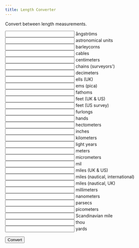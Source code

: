 ```yaml
---
title: Length Converter
---
```


<script type="text/javascript">
  var u = {
  'defaultValue': [
    "meters", 1
  ],
  'units': [
    ["ångströms",                       "u_angstroms", "Å",        1e-10],
    ["astronomical units",              "u_astronomical_units", "au",       149598550000],
    ["barleycorns",                     "u_barleycorns", "",         0.008467],
    ["cables",                          "u_cables", "",         182.88],
    ["centimeters",                     "u_centimeters", "cm",       0.01],
    ["chains (surveyors')",             "u_chains_surveyors", "",         20.116840233680467360934721869444],
    ["decimeters",                      "u_decimeters", "dm",       0.1],
    ["ells (UK)",                       "u_ells_UK", "",         0.875],
    ["ems (pica)",                      "u_ems_pica", "",         0.0042333],
    ["fathoms",                         "u_fathoms", "",         1.8288],
    ["feet (UK & US)",                  "u_feet_UK_US", "",         0.3048],
    ["feet (US survey)",                "u_feet_US_survey", "",         0.30480060960121920243840487680975],
    ["furlongs",                        "u_furlongs", "",         201.168],
    ["hands",                           "u_hands", "",         0.1016],
    ["hectometers",                     "u_hectometers", "hm",       100],
    ["inches",                          "u_inches", "in",       0.0254],
    ["kilometers",                      "u_kilometers", "km",       1000],
    ["light years",                     "u_light_years", "",         9.460528405e15],
    ["meters",                          "u_meters", "m",        1],
    ["micrometers",                     "u_micrometers", "µm",       1e-6],
    ["mil",                             "u_mil", "",         0.0000254],
    ["miles (UK & US)",                 "u_miles_UK_US", "",         1609.344],
    ["miles (nautical, international)", "u_miles_nautical_international", "",         1852],
    ["miles (nautical, UK)",            "u_miles_nautical_UK", "",         1853.184],
    ["millimeters",                     "u_millimeters", "mm",       0.001],
    ["nanometers",                      "u_nanometers", "nm",       1e-9],
    ["parsecs",                         "u_parsecs", "",         3.0856776e16],
    ["picometers",                      "u_picometers", "pm",       1e-12],
    ["Scandinavian mile",               "u_Scandinavian_mile", "",         10000],
    ["thou",                            "u_thou", "",         0.0000254],
    ["yards",                           "u_yards", "",         0.9144]
  ]};

  var $id = document.getElementById.bind(document);
  var altMultiplier = {};
  var elements = {};
  var lastAssignedValue = null;
  var lastAssignedUnit = null;

  window.onload = function() {

    u.units.forEach(function(unit) {
      elements[unit[1]] = $id(unit[1]);
      altMultiplier[unit[1]] = unit[3];
    });

    Object.keys(elements).forEach(function(k) {
      elements[k].onkeypress = function(e) {
        setTimeout(function() { // setTimeout with 0 so we get the up-to-date field value
          console.log('typed');
          lastAssignedValue = elements[k].value * altMultiplier[k];
          lastAssignedUnit = k;
          console.log('value in meters ' + lastAssignedValue);
        }, 0);
      }
    });
    

    $id('gen').onclick = function() {

      if (lastAssignedValue !== null) {
        u.units.forEach(function(unit) {
          if (lastAssignedUnit !== unit[1]) {
            elements[unit[1]].value = lastAssignedValue / unit[3]; // divide or multiply here?
          }
        });
      }

    }
  };
</script>

Convert between length measurements.

<div id="finputs">
<input name="u_angstroms" id="u_angstroms" tabindex="5" size="25"> ångströms<br>
<input name="u_astronomical_units" id="u_astronomical_units" tabindex="5" size="25"> astronomical units<br>
<input name="u_barleycorns" id="u_barleycorns" tabindex="5" size="25"> barleycorns<br>
<input name="u_cables" id="u_cables" tabindex="5" size="25"> cables<br>
<input name="u_centimeters" id="u_centimeters" tabindex="5" size="25"> centimeters<br>
<input name="u_chains_surveyors" id="u_chains_surveyors" tabindex="5" size="25"> chains (surveyors')<br>
<input name="u_decimeters" id="u_decimeters" tabindex="5" size="25"> decimeters<br>
<input name="u_ells_UK" id="u_ells_UK" tabindex="5" size="25"> ells (UK)<br>
<input name="u_ems_pica" id="u_ems_pica" tabindex="5" size="25"> ems (pica)<br>
<input name="u_fathoms" id="u_fathoms" tabindex="5" size="25"> fathoms<br>
<input name="u_feet_UK_US" id="u_feet_UK_US" tabindex="5" size="25"> feet (UK & US)<br>
<input name="u_feet_US_survey" id="u_feet_US_survey" tabindex="5" size="25"> feet (US survey)<br>
<input name="u_furlongs" id="u_furlongs" tabindex="5" size="25"> furlongs<br>
<input name="u_hands" id="u_hands" tabindex="5" size="25"> hands<br>
<input name="u_hectometers" id="u_hectometers" tabindex="5" size="25"> hectometers<br>
<input name="u_inches" id="u_inches" tabindex="5" size="25"> inches<br>
<input name="u_kilometers" id="u_kilometers" tabindex="5" size="25"> kilometers<br>
<input name="u_light_years" id="u_light_years" tabindex="5" size="25"> light years<br>
<input name="u_meters" id="u_meters" tabindex="5" size="25"> meters<br>
<input name="u_micrometers" id="u_micrometers" tabindex="5" size="25"> micrometers<br>
<input name="u_mil" id="u_mil" tabindex="5" size="25"> mil<br>
<input name="u_miles_UK_US" id="u_miles_UK_US" tabindex="5" size="25"> miles (UK & US)<br>
<input name="u_miles_nautical_international" id="u_miles_nautical_international" tabindex="5" size="25"> miles (nautical, international)<br>
<input name="u_miles_nautical_UK" id="u_miles_nautical_UK" tabindex="5" size="25"> miles (nautical, UK)<br>
<input name="u_millimeters" id="u_millimeters" tabindex="5" size="25"> millimeters<br>
<input name="u_nanometers" id="u_nanometers" tabindex="5" size="25"> nanometers<br>
<input name="u_parsecs" id="u_parsecs" tabindex="5" size="25"> parsecs<br>
<input name="u_picometers" id="u_picometers" tabindex="5" size="25"> picometers<br>
<input name="u_Scandinavian_mile" id="u_Scandinavian_mile" tabindex="5" size="25"> Scandinavian mile<br>
<input name="u_thou" id="u_thou" tabindex="5" size="25"> thou<br>
<input name="u_yards" id="u_yards" tabindex="5" size="25"> yards<br>
<p><input id="gen" class="genbtn" value="Convert" tabindex="4" type="submit"></p>
<div>